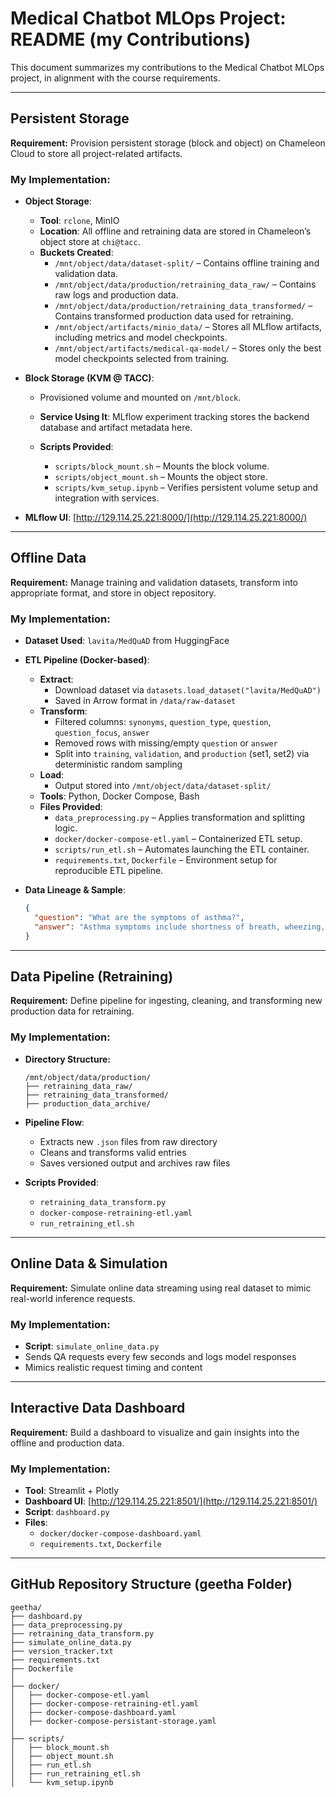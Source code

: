 
# Medical Chatbot MLOps Project: README (my Contributions)

This document summarizes my contributions to the Medical Chatbot MLOps project, in alignment with the course requirements.

---

## Persistent Storage

**Requirement:** Provision persistent storage (block and object) on Chameleon Cloud to store all project-related artifacts.

### My Implementation:

- **Object Storage**:

  - **Tool**: `rclone`, MinIO
  - **Location**: All offline and retraining data are stored in Chameleon’s object store at `chi@tacc`.
  - **Buckets Created**:
    - `/mnt/object/data/dataset-split/` – Contains offline training and validation data.
    - `/mnt/object/data/production/retraining_data_raw/` – Contains raw logs and production data.
    - `/mnt/object/data/production/retraining_data_transformed/` – Contains transformed production data used for retraining.
    - `/mnt/object/artifacts/minio_data/` – Stores all MLflow artifacts, including metrics and model checkpoints.
    - `/mnt/object/artifacts/medical-qa-model/` – Stores only the best model checkpoints selected from training.

- **Block Storage (KVM @ TACC)**:

  - Provisioned volume and mounted on `/mnt/block`.

  - **Service Using It**: MLflow experiment tracking stores the backend database and artifact metadata here.

  - **Scripts Provided**:
    - `scripts/block_mount.sh` – Mounts the block volume.
    - `scripts/object_mount.sh` – Mounts the object store.
    - `scripts/kvm_setup.ipynb` – Verifies persistent volume setup and integration with services.

- **MLflow UI**: [http://129.114.25.221:8000/](http://129.114.25.221:8000/)

---

## Offline Data

**Requirement:** Manage training and validation datasets, transform into appropriate format, and store in object repository.

### My Implementation:

- **Dataset Used**: `lavita/MedQuAD` from HuggingFace

- **ETL Pipeline (Docker-based)**:

  - **Extract**:
    - Download dataset via `datasets.load_dataset("lavita/MedQuAD")`
    - Saved in Arrow format in `/data/raw-dataset`
  - **Transform**:
    - Filtered columns: `synonyms`, `question_type`, `question`, `question_focus`, `answer`
    - Removed rows with missing/empty `question` or `answer`
    - Split into `training`, `validation`, and `production` (set1, set2) via deterministic random sampling
  - **Load**:
    - Output stored into `/mnt/object/data/dataset-split/`
  - **Tools**: Python, Docker Compose, Bash
  - **Files Provided**:
    - `data_preprocessing.py` – Applies transformation and splitting logic.
    - `docker/docker-compose-etl.yaml` – Containerized ETL setup.
    - `scripts/run_etl.sh` – Automates launching the ETL container.
    - `requirements.txt`, `Dockerfile` – Environment setup for reproducible ETL pipeline.

- **Data Lineage & Sample**:
  ```json
  {
    "question": "What are the symptoms of asthma?",
    "answer": "Asthma symptoms include shortness of breath, wheezing, and chest tightness."
  }
  ```

---

## Data Pipeline (Retraining)

**Requirement:** Define pipeline for ingesting, cleaning, and transforming new production data for retraining.

### My Implementation:

- **Directory Structure:**

  ```
  /mnt/object/data/production/
  ├── retraining_data_raw/
  ├── retraining_data_transformed/
  ├── production_data_archive/
  ```

- **Pipeline Flow**:
  - Extracts new `.json` files from raw directory
  - Cleans and transforms valid entries
  - Saves versioned output and archives raw files

- **Scripts Provided**:
  - `retraining_data_transform.py`
  - `docker-compose-retraining-etl.yaml`
  - `run_retraining_etl.sh`

---

## Online Data & Simulation

**Requirement:** Simulate online data streaming using real dataset to mimic real-world inference requests.

### My Implementation:

- **Script**: `simulate_online_data.py`
- Sends QA requests every few seconds and logs model responses
- Mimics realistic request timing and content

---

## Interactive Data Dashboard

**Requirement:** Build a dashboard to visualize and gain insights into the offline and production data.

### My Implementation:

- **Tool**: Streamlit + Plotly
- **Dashboard UI**: [http://129.114.25.221:8501/](http://129.114.25.221:8501/)
- **Script**: `dashboard.py`
- **Files**:
  - `docker/docker-compose-dashboard.yaml`
  - `requirements.txt`, `Dockerfile`

---

## GitHub Repository Structure (geetha Folder)

```
geetha/
├── dashboard.py
├── data_preprocessing.py
├── retraining_data_transform.py
├── simulate_online_data.py
├── version_tracker.txt
├── requirements.txt
├── Dockerfile
│
├── docker/
│   ├── docker-compose-etl.yaml
│   ├── docker-compose-retraining-etl.yaml
│   ├── docker-compose-dashboard.yaml
│   ├── docker-compose-persistant-storage.yaml
│
├── scripts/
│   ├── block_mount.sh
│   ├── object_mount.sh
│   ├── run_etl.sh
│   ├── run_retraining_etl.sh
│   └── kvm_setup.ipynb
```
